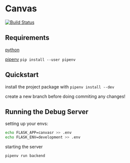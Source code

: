 # Canvas

[![Build Status](https://travis-ci.com/Muttsu/canvas.svg?token=bSsqeeizRAWGzy6Uyas7&branch=master)](https://travis-ci.com/Muttsu/canvas)

## Requirements

[python](https://www.python.org/)

[pipenv](https://pipenv.readthedocs.io/en/latest/install) `pip install --user pipenv`

## Quickstart

install the project package with `pipenv install --dev`

create a new branch before doing commiting any changes!

## Running the Debug Server

setting up your envs:

```bash
echo FLASK_APP=canvasr >> .env
echo FLASK_ENV=development >> .env
```

starting the server

``` bash
pipenv run backend
```
